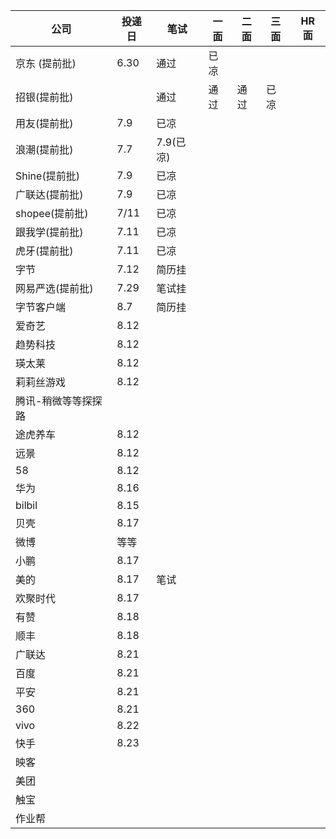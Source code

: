 | 公司                | 投递日 | 笔试      | 一面 | 二面 | 三面 | HR 面 |
| ------------------- | ------ | --------- | ---- | ---- | ---- | ----- |
| 京东 (提前批)       | 6.30   | 通过      | 已凉 |
| 招银(提前批)        |        | 通过      | 通过 | 通过 | 已凉 |
| 用友(提前批)        | 7.9    | 已凉      |
| 浪潮(提前批)        | 7.7    | 7.9(已凉) |
| Shine(提前批)       | 7.9    | 已凉      |
| 广联达(提前批)      | 7.9    | 已凉      |
| shopee(提前批)      | 7/11   | 已凉      |
| 跟我学(提前批)      | 7.11   | 已凉      |
| 虎牙(提前批)        | 7.11   | 已凉      |
| 字节                | 7.12   | 简历挂    |
| 网易严选(提前批)    | 7.29   | 笔试挂    |
| 字节客户端          | 8.7    |简历挂|
| 爱奇艺              | 8.12   |
| 趋势科技            | 8.12   |
| 瑛太莱              | 8.12   |
| 莉莉丝游戏          | 8.12   |
| 腾讯-稍微等等探探路 |
| 途虎养车            | 8.12   |
| 远景                | 8.12   |
| 58                  | 8.12   |
| 华为                | 8.16   |
| bilbil              | 8.15   |
| 贝壳                | 8.17   |
| 微博                | 等等   |
| 小鹏                | 8.17   |
| 美的                | 8.17   |笔试|
| 欢聚时代            | 8.17   |
| 有赞                | 8.18   |
| 顺丰                | 8.18   |
|广联达|8.21|
|百度|8.21|
|平安|8.21|
|360|8.21|
|vivo|8.22|
|快手|8.23|
| 映客                |
| 美团                |
| 触宝                |
| 作业帮              |
